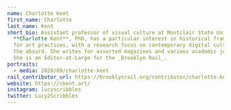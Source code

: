 ```yaml
---
name: Charlotte Kent
first_name: Charlotte
last_name: Kent
short_bio: Assistant professor of visual culture at Montclair State University
  **Charlotte Kent**, PhD, has a particular interest in historical frameworks
  for art practices, with a research focus on contemporary digital culture and
  the absurd. She writes for assorted magazines and various academic journals.
  She is an Editor-at-Large for the _Brooklyn Rail_.
portraits:
  - media: 2020/09/charlotte-kent
rail_contributor_url: https://brooklynrail.org/contributor/charlotte-kent
website: https://ckent.art/
instagram: lucyscribbles
twitter: Lucy2Scribbles
---
```

